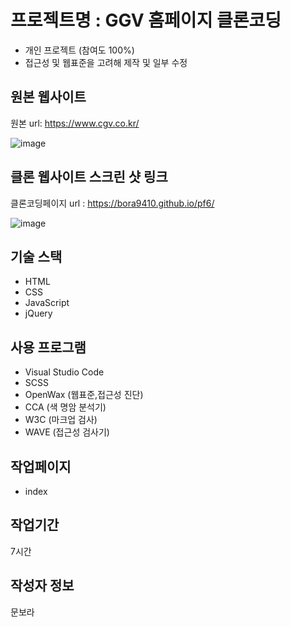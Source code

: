 # 프로젝트명 : GGV 홈페이지 클론코딩
- 개인 프로젝트 (참여도 100%)
- 접근성 및 웹표준을 고려해 제작 및 일부 수정

## 원본 웹사이트
원본 url: https://www.cgv.co.kr/

![image](https://github.com/bora9410/pf6/assets/142555231/af8296d0-2e51-4985-a687-0e944cb612eb)

## 클론 웹사이트 스크린 샷 링크
클론코딩페이지 url : https://bora9410.github.io/pf6/

![image](https://github.com/bora9410/pf6/assets/142555231/96947208-26f8-4b48-a383-f4522cbd8dd8)

## 기술 스택
- HTML
- CSS
- JavaScript
- jQuery

## 사용 프로그램
- Visual Studio Code
- SCSS
- OpenWax (웹표준,접근성 진단)
- CCA (색 명암 분석기)
- W3C (마크업 검사)
- WAVE (접근성 검사기)
  
## 작업페이지
- index
  
## 작업기간
7시간

## 작성자 정보
문보라
